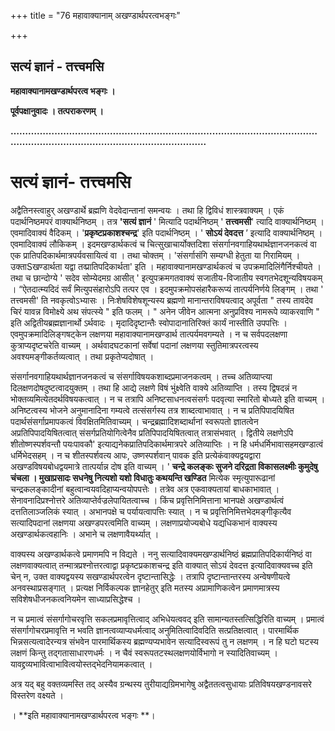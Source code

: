 +++
title = "76 महावाक्यानाम् अखण्डार्थपरत्वभङ्गः"

+++


## सत्यं ज्ञानं - तत्त्वमसि

**महावाक्यानामखण्डार्थपरत्व भङ्गः ।**

 

**पूर्वपक्षानुवादः । तत्पराकरणम् ।**

**……………………………………………………………………………………………………………………………………………………….**

# **सत्यं ज्ञानं-  तत्त्वम**सि

 

अद्वैतिनस्त्वाहुर् अखण्डार्थे ब्रह्मणि वेदवेदान्तानां समन्वयः । तथा हि द्विविधं शास्त्रवाक्यम् । एकं पदार्थनिष्ठमपरं वाक्यार्थनिष्ठम् । तत्र **'सत्यं ज्ञानं** ' मित्यादि पदार्थनिष्ठम् ' **तत्त्वमसी**' त्यादि वाक्यार्थनिष्ठम् । एवमादिवाक्यं वैदिकम् । '**प्रकृष्टप्रकाशश्चन्द्र**' इति पदार्थनिष्ठम् । ' **सोऽयं देवदत्त** ’ इत्यादि वाक्यार्थनिष्ठम् । एवमादिवाक्यं लौकिकम् । इदमखण्डार्थकत्वं च चित्सुखाचार्योक्तदिशा संसर्गानवगाहियथार्थज्ञानजनकत्वं वा एक प्रातिपदिकार्थमात्रपर्यवसायित्वं वा । तथा चोक्तम् । 'संसर्गासंगि सम्यग्धी हेतुता या गिरामियम् । उक्ताSखण्डार्थता यद्वा तव्प्रातिपदिकार्थता' इति । महावाक्यानामखण्डार्थकत्वं च उपक्रमादिलिंगैर्निश्चीयते । तथा च छान्दोग्ये ' सदेव सोम्येदमग्र आसीत् ' इत्युपक्रमगतवाक्यं सजातीय-विजातीय स्वगतभेदशून्यविषयकम् । “ऐतदात्म्यदिदं सर्वं मित्युपसंहारोऽपि तत्पर एव । इदमुपक्रमोपसंहारैकरूप्यं तात्पर्यनिर्णये लिङ्गम् । तथा ' तत्त्वमसी' ति नवकृत्वोऽभ्यासः । निःशेषविशेषशून्यस्य ब्रह्मणो मानान्तराविषयत्वाद् अपूर्वता " तस्य तावदेव चिरं यावन्न विमोक्ष्ये अथ संपत्स्ये " इति फलम् । " अनेन जीवेन आत्मना अनुप्रविश्य नामरूपे व्याकरवाणि " इति अद्वितीयब्रह्मज्ञानार्थो ऽर्थवादः । मृदादिदृष्टान्तैः स्वोपादानातिरिक्तं कार्यं नास्तीति उपपत्तिः । एवमुपक्रमादिलिङ्गषट्केन लक्षणया महावाक्यानामखण्डार्थ तात्पर्यमवगम्यते । न च सर्वपदलक्षणा कुत्राप्यदृष्टचरेति वाच्यम् । अर्थवादघटकानां सर्वेषां पदानां लक्षणया स्तुतिमात्रपरत्वस्य अवश्यमङ्गीकर्तव्यत्वात् । तथा प्रकृतेप्यदोषात् ।

संसर्गानवगाहियथार्थज्ञानजनकत्वं च संसर्गाविषयकशाब्दप्रमाजनकत्वम् । तच्च अतिव्याप्त्या दिलक्षणदोषदुष्टत्वादयुक्तम् । तथा हि आद्ये लक्षणे विषं भुंक्ष्वेति वाक्ये अतिव्याप्ति । तस्य द्विषदन्नं न भोक्तव्यमित्येतदर्थविषयकत्वात् । न च तत्रापि अनिष्टसाधनत्वसंसर्गः पदवृत्या स्मारितो बोध्यते इति वाच्यम् । अनिष्टत्वस्य भोजने अनुमानादिना गम्यत्वे तत्संसर्गस्य तत्र शाब्दत्वाभावात् । न च प्रतिपिपादयिषित पदार्थसंसर्गाप्रमापकत्वं विवक्षितमितिवाच्यम् । चन्द्रब्रह्मादिशब्दार्थानां स्वरूपतो ज्ञातत्वेन अप्रतिपिपादयिषितत्वात् संसर्गप्रतियोगित्वेनैव प्रतिपिपादयिषितत्वात् तत्रासंभवात् । द्वितीये लक्षणेऽपि शीतोष्णस्पर्शवन्तौ पयःपावकौ' इत्याद्यनेकप्रातिपदिकार्थमात्रपरे अतिव्याप्तिः । न हि धर्मधर्मिभावासहमखण्डात्वं धर्मिभेदसहम् । न च शीतस्पर्शवत्य आपः, उष्णस्पर्शवान् पावक इति प्रत्येकंवाक्यद्वयद्वारा अखण्डविषयबोधद्वयमात्रे तात्पर्यान्न दोष इति वाच्यम् । ' **चन्द्रे कलङ्कः सुजने दरिद्रता विकासलक्ष्मीः कुमुदेषु चंचला । मुखाप्रसादः सधनेषु नित्यशो यशो विधातुः कथयन्ति खण्डित** मित्येक स्मृत्युपारूढानां चन्द्रकलङ्कादीनां बहुत्वान्वयवदिहाप्यन्वयोपपत्तेः । तत्रेव अत्र एकवाक्यतायां बाधकाभावात् । सेनावनादिप्रश्नोत्तरे अतिव्याप्तेर्वज्रलेपायितत्वाच्च । किंच प्रवृत्तिनिमित्ताना भानपक्षे अखण्डार्थत्वं दत्ततिलाञ्जलिकं स्यात् । अभानपक्षे च पर्यायत्वापत्तिः स्यात् । न च प्रवृत्तिनिमित्तभेदमङ्गीकृत्यैव सत्यादिपदानां लक्षणया अखण्डपरत्वमिति वाच्यम् । लक्षणाप्रयोज्यबोधे यद्यधिकभानं वाक्यस्य अखण्डार्थकत्वहानिः । अभाने च लक्षणावैयर्थ्यात् ।

वाक्यस्य अखण्डार्थकत्वे प्रमाणमपि न विद्यते । ननु सत्यादिवाक्यमखण्डार्थनिष्ठं ब्रह्मप्रातिपदिकार्यनिष्ठं वा लक्षणवाक्यत्वात् तन्मात्रप्रश्नोत्तरत्वाद्वा प्रकृष्टप्रकाशचन्द्र इति वाक्यात् सोऽयं देवदत्त इत्यादिवाक्यवच्च इति चेन् न, उक्त वाक्यद्वयस्य सखण्डार्थपरत्वेन दृष्टान्तासिद्धेः । तत्रापि दृष्टान्तान्तरस्य अन्वेषणीयत्वे अनवस्थाप्रसङ्गात् । प्रत्यक्ष निर्विकल्पक ज्ञानहेतुर् इति मतस्य अप्रामाणिकत्वेन प्रमाणमात्रस्य सविशेषधीजनकत्वनियमेन साध्याप्रसिद्धेश्च ।

न च प्रमात्वं संसर्गागोचरवृत्ति सकलप्रमावृत्तित्वाद् अभिधेयत्ववद् इति सामान्यतस्तत्सिद्धिरिति वाच्यम् । प्रमात्वं संसर्गागोचरप्रमावृत्ति न भवति ज्ञानत्वव्याप्यधर्मत्वाद् अनुमितित्वादिवदिति सत्प्रतिक्षत्वात् । पारमार्थिक भिन्नसत्यत्वादेरन्यत्र संभवेन पारमार्थिकस्य ब्रह्मण्यप्यभावेन सत्यादिस्वरूपं तु न लक्षणम् । न हि घटो घटस्य लक्षणं किन्तु तद्गतासाधारणधर्मः । न चैवं स्वरूपतटस्थलक्षणयोर्विभागो न स्यादितिवाच्यम् । यावद्द्रव्यभावित्वाभावित्वयोस्तद्भेदनियामकत्वात् ।

अत्र यद् बहु वक्तव्यमस्ति तद् अस्यैव ग्रन्थस्य तुरीयाद्यग्रिमभागेषु अद्वैततत्वसुधायाः प्रतिविषयखण्डनावसरे विस्तरेण वक्ष्यते ।

। **इति महावाक्यानामखण्डार्थपरत्व भङ्गः **।

